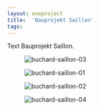 ```yaml
---
layout: oneproject
title:  'Bauprojekt Saillon'
tags:   
---
```


Text Bauprojekt Saillon.


<aside>
<figure>
  <img src="/assets{{ page.url }}buchard03.jpg"
    srcset="/assets{{ page.url }}buchard03_2x.jpg 2x"
    alt="buchard-saillon-03">
  <figcaption></figcaption>
</figure>

<figure>
  <img src="/assets{{ page.url }}buchard01.jpg"
    srcset="/assets{{ page.url }}buchard01_2x.jpg 2x"
    alt="buchard-saillon-01">
  <figcaption></figcaption>
</figure>

<figure>
  <img src="/assets{{ page.url }}buchard02.jpg"
    srcset="/assets{{ page.url }}buchard02_2x.jpg 2x"
    alt="buchard-saillon-02">
  <figcaption></figcaption>
</figure>

<figure>
  <img src="/assets{{ page.url }}buchard04.jpg"
    srcset="/assets{{ page.url }}buchard04_2x.jpg 2x"
    alt="buchard-saillon-04">
  <figcaption></figcaption>
</figure>

</aside>
